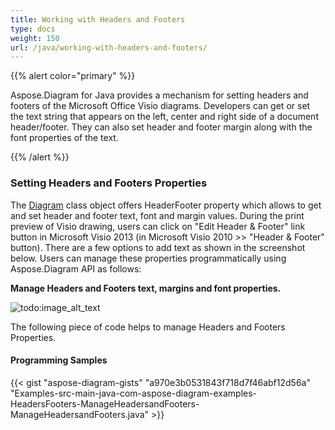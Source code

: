```yaml
---
title: Working with Headers and Footers
type: docs
weight: 150
url: /java/working-with-headers-and-footers/
---
```


{{% alert color="primary" %}} 

Aspose.Diagram for Java provides a mechanism for setting headers and footers of the Microsoft Office Visio diagrams. Developers can get or set the text string that appears on the left, center and right side of a document header/footer. They can also set header and footer margin along with the font properties of the text.

{{% /alert %}} 
### **Setting Headers and Footers Properties**
The [Diagram](https://reference.aspose.com/diagram/java/com.aspose.diagram/diagram) class object offers HeaderFooter property which allows to get and set header and footer text, font and margin values. During the print preview of Visio drawing, users can click on "Edit Header & Footer" link button in Microsoft Visio 2013 (in Microsoft Visio 2010 >> "Header & Footer" button). There are a few options to add text as shown in the screenshot below. Users can manage these properties programmatically using Aspose.Diagram API as follows:

**Manage Headers and Footers text, margins and font properties.** 

![todo:image_alt_text](working-with-headers-and-footers_1.png)

The following piece of code helps to manage Headers and Footers Properties.
#### **Programming Samples**
{{< gist "aspose-diagram-gists" "a970e3b0531843f718d7f46abf12d56a" "Examples-src-main-java-com-aspose-diagram-examples-HeadersFooters-ManageHeadersandFooters-ManageHeadersandFooters.java" >}}
